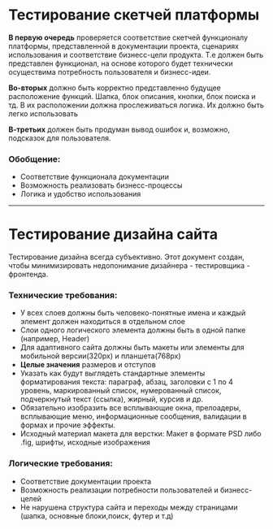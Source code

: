 # Тестирование скетчей платформы

**В первую очередь** проверяется соответствие скетчей функционалу платформы, представленной в документации проекта, сценариях использования
и соответствие бизнесс-цели продукта. Т.е должен быть представлен функционал, на основе которого будет технически осуществима потребность пользователя и бизнесс-идеи.

**Во-вторых** должно быть корректно представленно будущее расположение функций. Шапка, блок описания, кнопки, блок поиска и тд. В их расположении должна прослеживаться логика. Их должно быть легко использовать

**В-третьих** должен быть продуман вывод ошибок и, возможно, подсказок для пользователя.

### Обобщение:
* Соответствие функционала документации
* Возможность реализовать бизнесс-процессы
* Логика и удобство использования

---

# Тестирование дизайна сайта
Тестирование дизайна всегда субъективно. Этот документ создан, чтобы минимизировать недопонимание дизайнера - тестировщика - фронтенда. 
### Технические требования:
* У всех слоев должны быть человеко-понятные имена и каждый элемент должен находиться в отдельном слое
* Слои одного логического элемента должны быть в одной папке (например, Header)
* Для адаптивного сайта должны быть макеты или элементы для мобильной версии(320px) и планшета(768px)
* **Целые значения** размеров и отступов
* Указать как будут выглядеть стандартные элементы форматирования текста: параграф, абзац, заголовки с 1 по 4 уровень, 
маркированный список, нумерованный список, подчеркнутый текст (ссылка), жирный, курсив и др.
* Обязательно изобразить все всплывающие окна, прелоадеры, всплывающие меню, информационные сообщения, валидации в формах и прочие эффекты.
* Исходный материал макета для верстки: Макет в формате PSD либо .fig, шрифты, исходные изображения

### Логические требования: 
* Соответствие документации проекта
* Возможность реализации потребности пользователей и бизнесс-целей
* Не нарушена структура сайта и переходы между страницами (шапка, основные блоки,поиск, футер и т.д)
